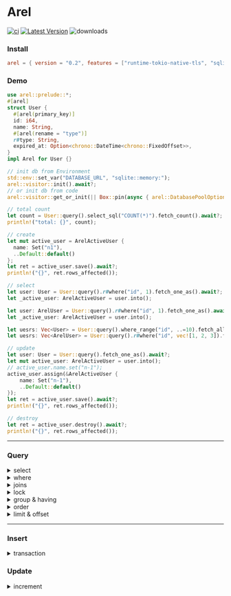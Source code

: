 # Arel &emsp;

[![ci](https://github.com/rust-china/arel/workflows/Rust/badge.svg)](https://github.com/rust-china/arel/actions)
[![Latest Version]][crates.io]
![downloads](https://img.shields.io/crates/d/arel.svg?style=flat-square)

[Latest Version]: https://img.shields.io/crates/v/arel.svg
[crates.io]: https://crates.io/crates/arel

### Install

```Cargo.toml
arel = { version = "0.2", features = ["runtime-tokio-native-tls", "sqlite"] }
```

### Demo

```rust
use arel::prelude::*;
#[arel]
struct User {
  #[arel(primary_key)]
  id: i64,
  name: String,
  #[arel(rename = "type")]
  r#type: String,
  expired_at: Option<chrono::DateTime<chrono::FixedOffset>>,
}
impl Arel for User {}

// init db from Environment
std::env::set_var("DATABASE_URL", "sqlite::memory:");
arel::visitor::init().await?;
// or init db from code
arel::visitor::get_or_init(|| Box::pin(async { arel::DatabasePoolOptions::new().max_connections(5).connect("sqlite::memory:").await })).await?;

// total count
let count = User::query().select_sql("COUNT(*)").fetch_count().await?;
println!("total: {}", count);

// create
let mut active_user = ArelActiveUser {
  name: Set("n1"),
  ..Default::default()
};
let ret = active_user.save().await?;
println!("{}", ret.rows_affected());

// select
let user: User = User::query().r#where("id", 1).fetch_one_as().await?;
let _active_user: ArelActiveUser = user.into();

let user: ArelUser = User::query().r#where("id", 1).fetch_one_as().await?;
let _active_user: ArelActiveUser = user.into();

let uesrs: Vec<User> = User::query().where_range("id", ..=10).fetch_all_as().await?;
let uesrs: Vec<ArelUser> = User::query().r#where("id", vec![1, 2, 3]).fetch_all_as().await?;

// update
let user: User = User::query().fetch_one_as().await?;
let mut active_user: ArelActiveUser = user.into();
// active_user.name.set("n-1");
active_user.assign(&ArelActiveUser {
    name: Set("n-1"),
    ..Default::default()
});
let ret = active_user.save().await?;
println!("{}", ret.rows_affected());

// destroy
let ret = active_user.destroy().await?;
println!("{}", ret.rows_affected());
```

---

### Query

<details>
<summary>select</summary>

```rust
User::query().select(vec!(["id", "name"])).to_sql();
```

</details>

<details>
<summary>where</summary>

```rust
let sql = User::query().r#where("name", "n1").r#where("id", 1).to_sql();
// where_not
let sql = User::query().where_not(id: vec![1, 2, 3]).to_sql();
// where_range
let sql = User::query().where_range("age", 18..25).to_sql();
```

</details>

<details>
<summary>joins</summary>

```rust
let sql = User::query().join::<Wallet>(arel::JoinType::InnerJoin).to_sql();
let sql = User::query().join_sql("INNER JOIN wallet on user.id = wallet.user_id").to_sql();
```

</details>

<details>
<summary>lock</summary>

```rust
// should use in transaction
let user: User = User::query().r#where("name", "n1").lock().fetch_one_as_exec(tx);
```

</details>

<details>
<summary>group & having</summary>

```rust
let sql = User::query().group(vec!["name"]).having("age", 18..).to_sql();
```

</details>

<details>
<summary>order</summary>

```rust
let sql = User::query().order("created_at", arel::SortType::Desc).to_sql();
let sql = User::query().order_asc().to_sql();
let sql = User::query().order_desc().to_sql();
```

</details>

<details>
<summary>limit & offset</summary>

```rust
let sql = User::query().limit(10).to_sql();
let sql = User::query().offset(10)();
let sql = User::query().paginate(1, 10).to_sql();
```

</details>

---

### Insert

<details>
<summary>transaction</summary>

```rust
User::with_transaction(|tx| {
  Box::pin(async move {
    // for entry in 1i32..=100 {
    //   sqlx::query("INSERT INTO user (name) VALUES ($1)")
    //       .bind(format!("name-{}", entry))
    //       .bind("Admin")
    //       .execute(tx.as_mut())
    //       .await?;
    // }
    let mut active_user = ArelActiveUser {
      name: Set("n1"),
      r#type: Set("ADMIN"),
      ..Default::default()
    };
    active_user.save_exec(tx.as_mut()).await?;
    Ok(None)
  })
})
.await?;
```

</details>

### Update

<details>
<summary>increment</summary>

```rust
let user: User = User::query().r#where("id", 1).fetch_one_as().await?;
let mut active_user: ArelActiveUser = user.into();
active_user.increment("lock_version", 5, |active_model, step| {
    let value = active_model.lock_version.try_get_i32().unwrap_or(0) + step;
    active_model.lock_version.set_unchanged(value);
}).await?;
```

</details>
